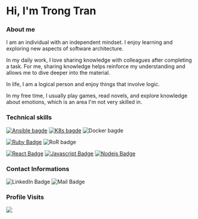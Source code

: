 # Hi, I'm Trong Tran

### About me
I am an individual with an independent mindset. I enjoy learning and exploring new aspects of software architecture.

In my daily work, I love sharing knowledge with colleagues after completing a task. For me, sharing knowledge helps reinforce my understanding and allows me to dive deeper into the material.

In life, I am a logical person and enjoy things that involve logic.

In my free time, I usually play games, read novels, and explore knowledge about emotions, which is an area I'm not very skilled in.

### Technical skills
<!-- TODO: Make technologies links takes you to repositories -->
<!-- Devops -->
[![Ansible bagde](https://img.shields.io/badge/-Ansible-grey?style=for-the-badge&labelColor=black&logo=ansible&logoColor=FFFFFF)](#) [![K8s bagde](https://img.shields.io/badge/-kubernetes-abc5eb?style=for-the-badge&labelColor=blue&logo=kubernetes&logoColor=AAC5F2)](#) ![Docker bagde](https://img.shields.io/badge/-docker-b0b6bf?style=for-the-badge&labelColor=blue&logo=docker&logoColor=AAC5F2)

<!-- Backend -->
[![Ruby Badge](https://img.shields.io/badge/-Ruby-FFFFFF?style=for-the-badge&labelColor=F2EEBB&logo=ruby&logoColor=BA1125)](#) ![RoR badge](https://img.shields.io/badge/-Ruby_on_Rails-FFFFFF?style=for-the-badge&labelColor=F2EEBB&logo=rubyonrails&logoColor=BA1125)

<!-- Frontend -->
[![React Badge](https://img.shields.io/badge/-React-61DBFB?style=for-the-badge&labelColor=black&logo=react&logoColor=61DBFB)](#) [![Javascript Badge](https://img.shields.io/badge/-Javascript-F0DB4F?style=for-the-badge&labelColor=black&logo=javascript&logoColor=F0DB4F)](#) [![Nodejs Badge](https://img.shields.io/badge/-Nodejs-3C873A?style=for-the-badge&labelColor=black&logo=node.js&logoColor=3C873A)](#)
<br />

### Contact Informations
![LinkedIn Badge](https://img.shields.io/badge/Trong%20Tran-0A66C2?style=flat&logo=LinkedIn) ![Mail Badge](https://img.shields.io/badge/Trong%20Tran-red?style=flat&logo=Gmail)

### Profile Visits
<img src="https://profile-counter.glitch.me/%7B18521542%7D/count.svg"/>